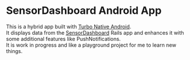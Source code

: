 # SensorDashboard Android App
This is a hybrid app built with [Turbo Native Android](https://github.com/hotwired/turbo-android).  
It displays data from the [SensorDashboard](https://github.com/leon-vogt/sensor_dashboard) Rails app and enhances it with some additional features like PushNotifications.  
It is work in progress and like a playground project for me to learn new things.
